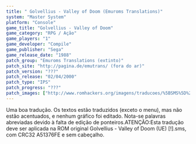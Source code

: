 ```yaml
---
title: " Golvellius - Valley of Doom (Emuroms Translations)"
system: "Master System"
platform: "Console"
game_title: "Golvellius - Valley of Doom"
game_category: "RPG / Ação"
game_players: "1"
game_developer: "Compile"
game_publisher: "Sega"
game_release_date: "1988"
patch_group: "Emuroms Translations (extinto)"
patch_site: "http://pagina.de/emutrans/ (fora do ar)"
patch_version: "???"
patch_release: "02/04/2000"
patch_type: "IPS"
patch_progress: "???"
patch_images: ["http://www.romhackers.org/imagens/traducoes/%5BSMS%5D%20Golvellius%20-%20Emuroms%20Translations%20-%201.png","http://www.romhackers.org/imagens/traducoes/%5BSMS%5D%20Golvellius%20-%20Emuroms%20Translations%20-%202.png","http://www.romhackers.org/imagens/traducoes/%5BSMS%5D%20Golvellius%20-%20Emuroms%20Translations%20-%203.png"]
---
```

Uma boa tradução. Os textos estão traduzidos (exceto o menu), mas não estão acentuados, e nenhum gráfico foi editado. Nota-se palavras abreviadas devido à falta de edição de ponteiros.ATENÇÃO:Esta tradução deve ser aplicada na ROM original Golvellius - Valley of Doom (UE) [!].sms, com CRC32 A51376FE e sem cabeçalho.